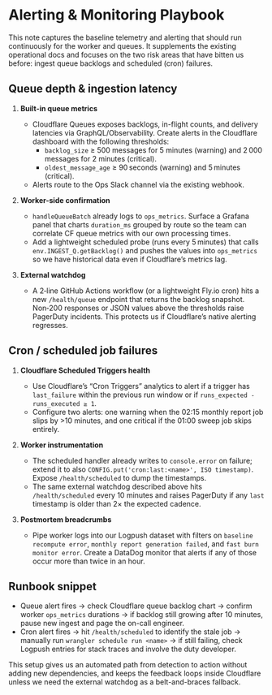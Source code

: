 # Alerting & Monitoring Playbook

This note captures the baseline telemetry and alerting that should run continuously for the worker and queues. It supplements the existing operational docs and focuses on the two risk areas that have bitten us before: ingest queue backlogs and scheduled (cron) failures.

## Queue depth & ingestion latency

1. **Built-in queue metrics**
   * Cloudflare Queues exposes backlogs, in-flight counts, and delivery latencies via GraphQL/Observability. Create alerts in the Cloudflare dashboard with the following thresholds:
     * `backlog_size` ≥ 500 messages for 5 minutes (warning) and 2 000 messages for 2 minutes (critical).
     * `oldest_message_age` ≥ 90 seconds (warning) and 5 minutes (critical).
   * Alerts route to the Ops Slack channel via the existing webhook.

2. **Worker-side confirmation**
   * `handleQueueBatch` already logs to `ops_metrics`. Surface a Grafana panel that charts `duration_ms` grouped by route so the team can correlate CF queue metrics with our own processing times.
   * Add a lightweight scheduled probe (runs every 5 minutes) that calls `env.INGEST_Q.getBacklog()` and pushes the values into `ops_metrics` so we have historical data even if Cloudflare’s metrics lag.

3. **External watchdog**
   * A 2‑line GitHub Actions workflow (or a lightweight Fly.io cron) hits a new `/health/queue` endpoint that returns the backlog snapshot. Non‑200 responses or JSON values above the thresholds raise PagerDuty incidents. This protects us if Cloudflare’s native alerting regresses.

## Cron / scheduled job failures

1. **Cloudflare Scheduled Triggers health**
   * Use Cloudflare’s “Cron Triggers” analytics to alert if a trigger has `last_failure` within the previous run window or if `runs_expected - runs_executed ≥ 1`.
   * Configure two alerts: one warning when the 02:15 monthly report job slips by >10 minutes, and one critical if the 01:00 sweep job skips entirely.

2. **Worker instrumentation**
   * The scheduled handler already writes to `console.error` on failure; extend it to also `CONFIG.put('cron:last:<name>', ISO timestamp)`. Expose `/health/scheduled` to dump the timestamps.
   * The same external watchdog described above hits `/health/scheduled` every 10 minutes and raises PagerDuty if any `last` timestamp is older than 2× the expected cadence.

3. **Postmortem breadcrumbs**
   * Pipe worker logs into our Logpush dataset with filters on `baseline recompute error`, `monthly report generation failed`, and `fast burn monitor error`. Create a DataDog monitor that alerts if any of those occur more than twice in an hour.

## Runbook snippet

* Queue alert fires → check Cloudflare queue backlog chart → confirm worker `ops_metrics` durations → if backlog still growing after 10 minutes, pause new ingest and page the on-call engineer.
* Cron alert fires → hit `/health/scheduled` to identify the stale job → manually run `wrangler schedule run <name>` → if still failing, check Logpush entries for stack traces and involve the duty developer.

This setup gives us an automated path from detection to action without adding new dependencies, and keeps the feedback loops inside Cloudflare unless we need the external watchdog as a belt-and-braces fallback.
